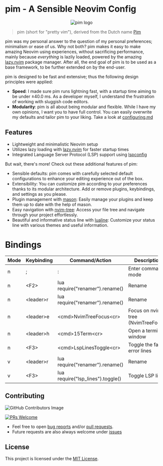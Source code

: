 # pim - A Sensible Neovim Config

<p align="center">
  <img src="https://github.com/therealnv6/pim/blob/main/pim_logo.png" alt="pim logo">
</p>

> pim (short for "pretty vim"), derived from the Dutch name [Pim](https://nameberry.com/babyname/pim/boy) 

pim was my personal answer to the question of my personal preferences; minimalism or ease of us. Why not both? 
pim makes it easy to make amazing Neovim using experiences, without sacrificing performance, mainly because
*everything* is lazily loaded, powered by the amazing [lazy.nvim](https://github.com/folke/lazy.nvim) package manager. 
After all, the end goal of pim is to be used as a base framework, to be further extended on by the end-user.

pim is designed to be fast and extensive; thus the following design principles were applied:

- **Speed**: I made sure pim runs lightning fast, with a startup time aiming to be under ±40.0 ms. As a developer myself, 
I understand the frustration of working with sluggish code editors.
- **Modularity**: pim is all about being modular and flexible. While I have my own opinions, 
I want you to have full control. You can easily overwrite my defaults and tailor pim to your liking. Take a look at [configuring.md](https://egirldev.gay)

## Features

- Lightweight and minimalistic Neovim setup
- Utilizes lazy loading with [lazy.nvim](https://github.com/folke/lazy.nvim) for faster startup times
- Integrated Language Server Protocol (LSP) support using [lspconfig](https://github.com/neovim/nvim-lspconfig)

But wait, there's more! Check out these additional features of pim:

- Sensible defaults: pim comes with carefully selected default configurations to enhance your editing experience out of the box.
- Extensibility: You can customize pim according to your preferences thanks to its modular architecture. Add or remove plugins, keybindings, and settings as you please.
- Plugin management with [mason](https://github.com/therealnv6/mason): Easily manage your plugins and keep them up to date with the help of mason.
- Easy navigation with [nvim-tree](https://github.com/kyazdani42/nvim-tree.lua): Access your file tree and navigate through your project effortlessly.
- Beautiful and informative status line with [lualine](https://github.com/hoob3rt/lualine.nvim): Customize your status line with various themes and useful information.

# Bindings 

| Mode | Keybinding    | Command/Action                                  | Description                              |
|------|---------------|-------------------------------------------------|------------------------------------------|
| n    | ;             | :                                               | Enter command mode                       |
| n    | \<F2>         | lua require("renamer").rename()                 | Rename                                   |
| n    | \<leader>r    | lua require("renamer").rename()                 | Rename                                   |
| n    | \<leader>e    | \<cmd>NvimTreeFocus\<cr>                        | Focus on nvim-tree (NvimTreeFocus)       |
| n    | \<leader>h    | \<cmd>15Term\<cr>                               | Open a terminal window                   |
| n    | \<F3>         | \<cmd>LspLinesToggle\<cr>                       | Toggle the fancy error lines             |
| v    | \<leader>r    | lua require("renamer").rename()                 | Rename                                   |
| v    | \<F3>         | lua require("lsp_lines").toggle()               | Toggle LSP lines                         |

## Contributing
 
![GitHub Contributors Image](https://contrib.rocks/image?repo=therealnv6/pim)

[![PRs Welcome](https://img.shields.io/badge/PRs-welcome-brightgreen.svg?style=flat-square)](https://makeapullrequest.com) 
* Feel free to open [bug reports](issues) and/or [pull requests](/pulls). 
* Future requests are also always welcome under [issues](/issues)

## License

This project is licensed under the [MIT License](https://github.com/therealnv6/pim/blob/main/LICENSE).
